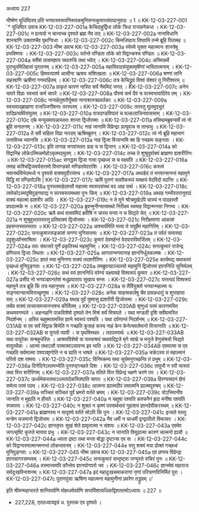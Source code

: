 अध्यायः 227

भीष्मेण युधिष्ठिरम् प्रति भगवत्स्वरूपनिरूपकमुनिसनत्कुमारसंवादानुवादः ॥ 1 ॥
KK-12-03-227-001	`* युधिष्ठिर उवाच 
KK-12-03-227-001a	केचिदाहुर्द्विधा लोके त्रिधा राजन्ननेकधा ।
KK-12-03-227-001c	न प्रत्ययो न चान्यच्च दृश्यते ब्रह्म नैव तत् ॥
KK-12-03-227-002a	नानाविधानि शास्त्राणि उक्ताश्चैव पृथग्विधाः ।
KK-12-03-227-002c	किमधिष्ठाय तिष्ठामि तन्मे ब्रूहि पितामह ॥
KK-12-03-227-003	भीष्म उवाच 
KK-12-03-227-003a	स्वेस्वे युक्ता महात्मानः शास्त्रेषु प्रभविष्णवः ।
KK-12-03-227-003c	वर्तन्ते पण्डिता लोके को विद्वान्कश्च पण्डितः ॥
KK-12-03-227-004a	सर्वेषां तत्वमज्ञाय यथारुचि तथा भवेत् ।
KK-12-03-227-004c	अस्मिन्नर्थे पुराभूतमितिहासं पुरातनम् ॥
KK-12-03-227-005a	महाविवादसंयुक्तमृषीणां भावितात्मनाम् ।
KK-12-03-227-005c	हिमवत्पार्श्व आसीना ऋषयः संशितव्रताः ॥
KK-12-03-227-006a	षण्णां तानि सहस्राणि ऋषीणां गणमाहितम् ।
KK-12-03-227-006c	तत्र केचिद्ध्रुवं विश्वं सेश्वरं तु निरीश्वरम् ॥
KK-12-03-227-007a	प्राकृतं कारणं नास्ति सर्वं नैवमिदं जगत् ।
KK-12-03-227-007c	अनेन चापरे विप्राः स्वभावं कर्म चापरे ॥
KK-12-03-227-008a	पौरुषं कर्म दैवं च यत्स्वभावादिरेव तम् ।
KK-12-03-227-008c	नानाहेतुशतैर्युक्ता नानाशास्त्रप्रवर्तकाः ॥
KK-12-03-227-009a	स्वभावाद्ब्राह्मणा राजञ्जिगीषन्तः परस्परम् ।
KK-12-03-227-009c	ततस्तु मूलमुद्भूतं वादिप्रत्यर्थिसंयुतम् ॥
KK-12-03-227-010a	पात्रदण्डविघातं च वल्कलाजिनवाससाम् ।
KK-12-03-227-010c	एके मन्युसमापन्नास्ततः शान्ता द्विजोत्तमाः ॥
KK-12-03-227-011a	वसिष्ठमब्रुवन्सर्वे त्वं नो ब्रूहि सनातनम् ।
KK-12-03-227-011c	नाहं जानामि विप्रेन्द्राः प्रत्युवाच स तान्प्रभुः ॥
KK-12-03-227-012a	ते सर्वे सहिता विप्रा नारदम् ऋषिमब्रुवन् ।
KK-12-03-227-012c	त्वं नो ब्रूहि महाभाग तत्वविच्च भवानसि ॥
KK-12-03-227-013a	नाहं द्विजा विजानामि क्व हि गच्छाम सङ्गताः ।
KK-12-03-227-013c	इति तानाह भगवांस्ततः प्राह च स द्विजान् ॥
KK-12-03-227-014a	को विद्वानिह लोकेऽस्मिन्नमोहोऽमृतमद्भुतम् ।
KK-12-03-227-014c	तच्च ते शुश्रुवुर्वाक्यं ब्राह्मणा ह्यशरीरिणः ॥
KK-12-03-227-015ac	सनद्धाम द्विजा गत्वा पृच्छध्वं स च वक्ष्यति ॥
KK-12-03-227-016a	तमाह कश्चिद्विजवर्यसत्तमो विभाण्डको मण्डितवेदराशिः ।
KK-12-03-227-016c	कस्त्वं भवानर्थविभेदमध्ये न दृश्यसे वाक्यमुदीरयंश्च ॥
KK-12-03-227-017a	अथाहेदं तं भगवान्सनन्तं महामुने विद्धि मां पण्डितोऽसि |
KK-12-03-227-017c	ऋषिं पुराणं सततैकरूपं यमक्षयं वेदविदो वदन्ति ॥
KK-12-03-227-018a	पुनस्तमाहेदमसौ महात्मा स्वरूपसंस्थं वद आह पार्थ ।
KK-12-03-227-018c	त्वमेकोऽस्मदृषिपुङ्गवाद्य न सत्स्वरूपमथवा पुनः किम् ॥
KK-12-03-227-019a	अथाह गम्भीरतरानुवादं वाक्यं महात्मा ह्यशरीर आदिः ।
KK-12-03-227-019c	न ते मुने श्रोत्रमुखेऽपि चास्यं न पादहस्तौ प्रपदात्मके न ॥
KK-12-03-227-020a	ब्रुवन्मुनीन्सत्यमथो निरीक्ष्य स्वमाह विद्वान्मनसा निगम्य ।
KK-12-03-227-020c	ऋषे कथं वाक्यमिदं ब्रवीषि न चास्य मन्ता न च विद्यते चेत् ॥
KK-12-03-227-021a	न शुश्रुवुस्ततस्तत्तु प्रतिवाक्यं द्विजोत्तमाः ।
KK-12-03-227-021c	निरीक्षमाणा आकाशं प्रहसन्तस्ततस्ततः ॥
KK-12-03-227-022a	आश्चर्यमिति मत्वा ते ययुर्हैमं महागिरिम् ।
KK-12-03-227-022c	सनत्कुमारसङ्काशं सगणा मुनिसत्तमाः ॥
KK-12-03-227-023a	तं पर्वतं समारुह्य ददृशुर्ध्यानमाश्रिताः ।
KK-12-03-227-023c	कुमारं देवमर्हन्तं वेदपाराविवर्जितम् ॥
KK-12-03-227-024a	ततः संवत्सरे पूर्णे प्रकृतिस्थं महामुनिम् ।
KK-12-03-227-024c	सनत्कुमारं राजेन्द्र प्रणिपत्य द्विजाः स्थिताः ॥
KK-12-03-227-025a	आगतान्भगवानाह ज्ञाननिर्धूतकल्मषः ।
KK-12-03-227-025c	ज्ञातं मया मुनिगणा वाक्यं तदशरीरिणः ।
KK-12-03-227-025e	कार्यमद्य यथाकामं पृच्छध्वं मुनिपुङ्गवाः ॥
KK-12-03-227-026a	तमब्रुवन्प्राञ्जलयो महामुनिं द्विजोत्तमं ज्ञाननिधिं सुनिर्मलम् ।
KK-12-03-227-026c	कथं वयं ज्ञाननिधिं वरेण्यं यक्ष्यामहे विश्वरूपं कुमार ॥
KK-12-03-227-027a	प्रसीद नो भगवञ्ज्ञानलेशं मधुप्रयाताय सुखाय सन्तः ।
KK-12-03-227-027c	यत्तत्पदं विश्वरूपं महामुने तत्र ब्रूहि किं तत्र महानुभाव ॥
KK-12-03-227-028a	स तैर्वियुक्तो भगवान्महात्मा यः सङ्गवान्सत्यवित्तच्छृणुष्व ।
KK-12-03-227-028c	अनेक साहस्रकलेषु चैव प्रसन्नधातुं च शुभाज्ञया सत् ॥
KK-12-03-227-029a	यथाह पूर्वं युष्मासु ह्यशरीरी द्विजोत्तमाः ।
KK-12-03-227-029c	तथैव वाक्यं तत्सत्यमजानन्तश्च कीर्तितम् ॥
KK-12-03-227-030AB	शृणुध्वं परमं कारणमस्ति कथमवगम्यते । अहन्यहनि पाकविशेषो दृश्यते तेन मिश्रं सर्वं मिश्रयते । यथा मण्डली दृशि सर्वेषामस्ति निदर्शनम् । अस्ति चक्षुष्मतामस्ति ज्ञाने स्वरूपं पश्यति । यथा दर्पणान्तं निदर्शनम् ॥
KK-12-03-227-031AB	स एव सर्वं विद्वान्न बिभेति न गच्छति कुत्राहं कस्य नाहं केन केनेत्यवर्तमानो विजानाति ॥
KK-12-03-227-032AB	स युगतो व्यापी । स पृथक्स्थितः । तदपरमार्थः ॥
KK-12-03-227-033AB	यथा वायुरेकः सन्बहुधेरितः । आश्रयविशेषो वा यस्याश्रयं यथावद्द्विजे मृगे व्याघ्रे च मनुजे वेणुसंश्रयो भिद्यते वायुरथैकः । आत्मा तथाऽसौ परमात्माऽसावन्य इव भाति ॥
KK-12-03-227-034AB	एवमात्मा स एव गच्छति सर्वमात्मा पश्यञ्शृणोति न च घ्राति न भाषते ॥
KK-12-03-227-035a	चक्रेऽस्य तं महात्मानं परितो दश रश्मयः ।
KK-12-03-227-035c	विनिष्क्रम्य यथा सूर्यमनुगच्छन्ति तं प्रभुम् ॥
KK-12-03-227-036a	दिनेदिनेऽस्तमभ्येति पुनरुद्गच्छते दिशः ।
KK-12-03-227-036c	तावुभौ न रवौ चास्तां तथा वित्त शरीरिणम् ॥
KK-12-03-227-037a	पतिते वित्त विप्रेन्द्रं भक्षणे चरणे परः ।
KK-12-03-227-037c	ऊर्ध्वमेकस्तथाऽधस्तादेकस्तिष्ठति चापरः ॥
KK-12-03-227-038a	हिरण्यसदनं ज्ञेयं समेत्य परमं पदम् ।
KK-12-03-227-038c	आत्मना ह्यात्मदीपं तमात्मनि ह्यात्मपूरुषम् ॥
KK-12-03-227-039a	सञ्चितं सञ्चितं पूर्वं भ्रमरो वर्तते भ्रमम् ।
KK-12-03-227-039c	योऽभिमानीव जानाति न मुह्यति न हीयते ॥
KK-12-03-227-040a	न चक्षुषा पश्यति कश्चनैनं हृदा मनीषा पश्यति रुपमस्य ।
KK-12-03-227-040c	न शुक्लं न कृष्णं परमार्थभावं गुहाशयं ज्ञानदेवीकरस्थम् ॥
KK-12-03-227-041a	ब्राह्मणस्य न सादृश्ये वर्तते सोऽपि किं पुनः ।
KK-12-03-227-041c	इज्यते यस्तु मन्त्रेण यजमानो द्विजोत्तमः ॥
KK-12-03-227-042a	नैव धर्मी न चाधर्मी द्वन्द्वातीतो विमत्सरः ।
KK-12-03-227-042c	ज्ञानतृप्तः सुखं शेते ह्यमृतात्मा न संशयः ॥
KK-12-03-227-043a	एवमेव जगत्सृष्टिं कुरुते मायया प्रभुः ।
KK-12-03-227-043c	न जानाति विमूढात्मा कारणं चात्मनो ह्यसौ ॥
KK-12-03-227-044a	ध्याता द्रष्टा तथा मन्ता बोद्धा दृष्टान्स एव सः ।
KK-12-03-227-044c	को विद्वान्परमात्मानमनन्तं लोकभावनम् ।
KK-12-03-227-044e	यत्तु शक्यं मया प्रोक्तं गच्छध्वं मुनिपुङ्गवाः ॥
KK-12-03-227-045	भीष्म उवाच 
KK-12-03-227-045a	एवं प्रणम्य विप्रेन्द्रा ज्ञानसागरसम्भवम् ।
KK-12-03-227-045c	सनत्कुमारं सन्दृष्ट्वा जग्मुस्ते रुचिरं पुनः ॥
KK-12-03-227-046a	तस्मात्त्वमपि कौन्तेय ज्ञानयोगपरो भव ।
KK-12-03-227-046c	ज्ञानमेवं महाराज सर्वदुःखविनाशनम् ॥
KK-12-03-227-047a	इदं महादुःखसमाकराणां नृणां परित्राणविनिर्मितं पुरा ।
KK-12-03-227-047c	पुराणपुंसा ऋषिणा महात्मना महामुनीनां प्रवरेण तद्ध्रुवम् ॥' 

इति श्रीमन्महाभारते शान्तिपर्वणि मोक्षधर्मपर्वणि सप्तविंशत्यधिकद्विशततमोऽध्यायः ॥ 227 ॥

* 227,228, एतदध्यायद्वयं ध. पुस्तक एव दृश्यते ।
